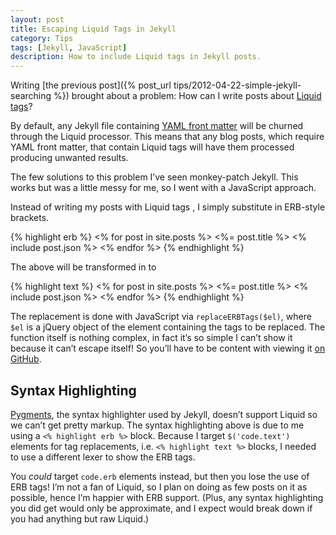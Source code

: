 ```yaml
---
layout: post
title: Escaping Liquid Tags in Jekyll
category: Tips
tags: [Jekyll, JavaScript]
description: How to include Liquid tags in Jekyll posts.
---
```

Writing [the previous post]({% post_url tips/2012-04-22-simple-jekyll-searching %}) brought about a problem: How can I write posts about [Liquid tags](http://liquidmarkup.org/)?

By default, any Jekyll file containing [YAML front matter](https://github.com/mojombo/jekyll/wiki/YAML-Front-Matter) will be churned through the Liquid processor. This means that any blog posts, which require YAML front matter, that contain Liquid tags will have them processed producing unwanted results.

The few solutions to this problem I’ve seen monkey-patch Jekyll. This works but was a little messy for me, so I went with a JavaScript approach.

Instead of writing my posts with Liquid tags , I simply substitute in ERB-style brackets.

{% highlight erb %}
<% for post in site.posts %>
  <%= post.title %>
  <% include post.json %>
<% endfor %>
{% endhighlight %}

The above will be transformed in to

{% highlight text %}
<% for post in site.posts %>
  <%= post.title %>
  <% include post.json %>
<% endfor %>
{% endhighlight %}

The replacement is done with JavaScript via `replaceERBTags($el)`, where `$el` is a jQuery object of the element containing the tags to be replaced. The function itself is nothing complex, in fact it’s so simple I can’t show it because it can’t escape itself! So you’ll have to be content with viewing it [on GitHub](https://github.com/alexpearce/alexpearce.github.com/blob/37f92f56e4cf85f96361f52baa523ab1dd900398/assets/js/alexpearce.js#L113).

Syntax Highlighting
-------------------

[Pygments](http://pygments.org/), the syntax highlighter used by Jekyll, doesn’t support Liquid so we can’t get pretty markup. The syntax highlighting above is due to me using a `<% highlight erb %>` block. Because I target `$('code.text')` elements for tag replacements, i.e. `<% highlight text %>` blocks, I needed to use a different lexer to show the ERB tags.

You *could* target `code.erb` elements instead, but then you lose the use of ERB tags! I’m not a fan of Liquid, so I plan on doing as few posts on it as possible, hence I’m happier with ERB support. (Plus, any syntax highlighting you did get would only be approximate, and I expect would break down if you had anything but raw Liquid.)
